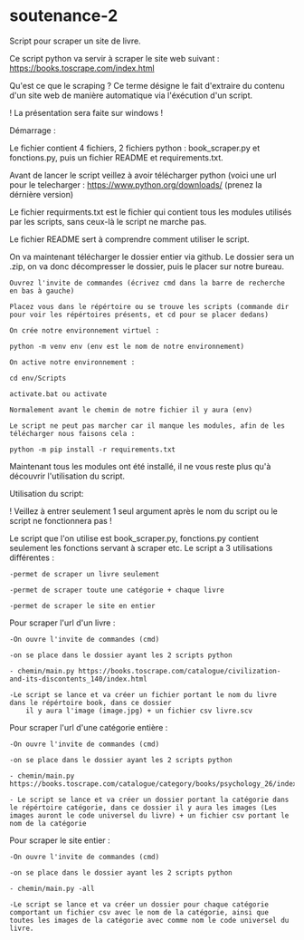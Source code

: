 # soutenance-2
Script pour scraper un site de livre.

Ce script python va servir à scraper le site web suivant : https://books.toscrape.com/index.html

Qu'est ce que le scraping ? Ce terme désigne le fait d'extraire du contenu d'un site web de manière automatique via l'éxécution d'un script.

! La présentation sera faite sur windows !

Démarrage :

Le fichier contient 4 fichiers, 2 fichiers python : book_scraper.py et fonctions.py,  puis un fichier README et requirements.txt.

Avant de lancer le script veillez à avoir télécharger python (voici une url pour le telecharger : https://www.python.org/downloads/ (prenez la dérnière version)

Le fichier requirments.txt est le fichier qui contient tous les modules utilisés par les scripts, sans ceux-là le script ne marche pas.

Le fichier README sert à comprendre comment utiliser le script.

On va maintenant télécharger le dossier entier via github. Le dossier sera un .zip, on va donc décompresser le dossier, puis le placer sur notre bureau.

	Ouvrez l'invite de commandes (écrivez cmd dans la barre de recherche en bas à gauche)
	
	Placez vous dans le répértoire ou se trouve les scripts (commande dir pour voir les répértoires présents, et cd pour se placer dedans)
	
	On crée notre environnement virtuel :
	
	python -m venv env (env est le nom de notre environnement)
	
	On active notre environnement :
	
	cd env/Scripts
	
	activate.bat ou activate
	
	Normalement avant le chemin de notre fichier il y aura (env)
	
	Le script ne peut pas marcher car il manque les modules, afin de les télécharger nous faisons cela :
	
	python -m pip install -r requirements.txt 

Maintenant tous les modules ont été installé, il ne vous reste plus qu'à découvrir l'utilisation du script.

Utilisation du script:

! Veillez à entrer seulement 1 seul argument après le nom du script ou le script ne fonctionnera pas !

Le script que l'on utilise est book_scraper.py, fonctions.py contient seulement les fonctions servant à scraper etc. 
Le script a 3 utilisations différentes : 

	-permet de scraper un livre seulement
	
	-permet de scraper toute une catégorie + chaque livre
	
	-permet de scraper le site en entier
	
Pour scraper l'url d'un livre :

	-On ouvre l'invite de commandes (cmd)
	
	-on se place dans le dossier ayant les 2 scripts python
	
	- chemin/main.py https://books.toscrape.com/catalogue/civilization-and-its-discontents_140/index.html
	
	-Le script se lance et va créer un fichier portant le nom du livre dans le répértoire book, dans ce dossier 
		il y aura l'image (image.jpg) + un fichier csv livre.scv
		
Pour scraper l'url d'une catégorie entière : 

	-On ouvre l'invite de commandes (cmd)
	
	-on se place dans le dossier ayant les 2 scripts python
	
	- chemin/main.py https://books.toscrape.com/catalogue/category/books/psychology_26/index.html
	
	- Le script se lance et va créer un dossier portant la catégorie dans le répértoire catégorie, dans ce dossier il y aura les images (Les images auront le code universel du livre) + un fichier csv portant le nom de la catégorie

Pour scraper le site entier :

	-On ouvre l'invite de commandes (cmd)
	
	-on se place dans le dossier ayant les 2 scripts python
	
	- chemin/main.py -all
	
	-Le script se lance et va créer un dossier pour chaque catégorie comportant un fichier csv avec le nom de la catégorie, ainsi que toutes les images de la catégorie avec comme nom le code universel du livre.
	
	

